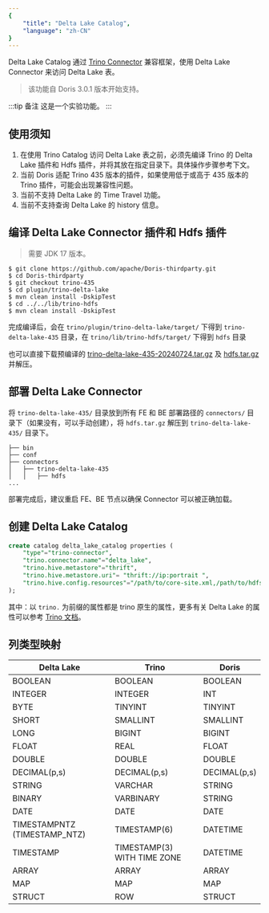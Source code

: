 ```yaml
---
{
    "title": "Delta Lake Catalog",
    "language": "zh-CN"
}
---
```


<!-- 
Licensed to the Apache Software Foundation (ASF) under one
or more contributor license agreements.  See the NOTICE file
distributed with this work for additional information
regarding copyright ownership.  The ASF licenses this file
to you under the Apache License, Version 2.0 (the
"License"); you may not use this file except in compliance
with the License.  You may obtain a copy of the License at

  http://www.apache.org/licenses/LICENSE-2.0

Unless required by applicable law or agreed to in writing,
software distributed under the License is distributed on an
"AS IS" BASIS, WITHOUT WARRANTIES OR CONDITIONS OF ANY
KIND, either express or implied.  See the License for the
specific language governing permissions and limitations
under the License.
-->

Delta Lake Catalog 通过 [Trino Connector](https://doris.apache.org/zh-CN/community/how-to-contribute/trino-connector-developer-guide/) 兼容框架，使用 Delta Lake Connector 来访问 Delta Lake 表。

> 该功能自 Doris 3.0.1 版本开始支持。

:::tip 备注
这是一个实验功能。
:::

## 使用须知

1. 在使用 Trino Catalog 访问 Delta Lake 表之前，必须先编译 Trino 的 Delta Lake 插件和 Hdfs 插件，并将其放在指定目录下。具体操作步骤参考下文。
2. 当前 Doris 适配 Trino 435 版本的插件，如果使用低于或高于 435 版本的 Trino 插件，可能会出现兼容性问题。
3. 当前不支持 Delta Lake 的 Time Travel 功能。
4. 当前不支持查询 Delta Lake 的 history 信息。

## 编译 Delta Lake Connector 插件和 Hdfs 插件

> 需要 JDK 17 版本。

```Plain Text
$ git clone https://github.com/apache/Doris-thirdparty.git
$ cd Doris-thirdparty
$ git checkout trino-435
$ cd plugin/trino-delta-lake
$ mvn clean install -DskipTest
$ cd ../../lib/trino-hdfs
$ mvn clean install -DskipTest
```

完成编译后，会在 `trino/plugin/trino-delta-lake/target/` 下得到 `trino-delta-lake-435` 目录，在 `trino/lib/trino-hdfs/target/` 下得到 `hdfs` 目录

也可以直接下载预编译的 [trino-delta-lake-435-20240724.tar.gz](https://github.com/apache/Doris-thirdparty/releases/download/trino-435-20240724/trino-delta-lake-435-20240724.tar.gz) 及 [hdfs.tar.gz](https://github.com/apache/doris-thirdparty/releases/download/trino-435-20240724/trino-hdfs-435-20240724.tar.gz) 并解压。

## 部署 Delta Lake Connector

将 `trino-delta-lake-435/` 目录放到所有 FE 和 BE 部署路径的 `connectors/` 目录下（如果没有，可以手动创建），将 `hdfs.tar.gz` 解压到 `trino-delta-lake-435/` 目录下。

```Plain Text
├── bin
├── conf
├── connectors
│   ├── trino-delta-lake-435
│   │   ├── hdfs
...
```
部署完成后，建议重启 FE、BE 节点以确保 Connector 可以被正确加载。

## 创建 Delta Lake Catalog

```sql
create catalog delta_lake_catalog properties ( 
    "type"="trino-connector", 
    "trino.connector.name"="delta_lake",
    "trino.hive.metastore"="thrift",
    "trino.hive.metastore.uri"= "thrift://ip:portrait ",
    "trino.hive.config.resources"="/path/to/core-site.xml,/path/to/hdfs-site.xml"
);
```

其中：以 `trino.` 为前缀的属性都是 trino 原生的属性，更多有关 Delta Lake 的属性可以参考 [Trino 文档](https://trino.io/docs/current/connector/delta-lake.html)。

## 列类型映射

|Delta Lake|Trino|Doris|
| ----- | ----- | ----- |
|BOOLEAN|BOOLEAN|BOOLEAN|
|INTEGER|INTEGER|INT|
|BYTE|TINYINT|TINYINT|
|SHORT|SMALLINT|SMALLINT|
|LONG|BIGINT|BIGINT|
|FLOAT|REAL|FLOAT|
|DOUBLE|DOUBLE|DOUBLE|
|DECIMAL(p,s)|DECIMAL(p,s)|DECIMAL(p,s)|
|STRING|VARCHAR|STRING|
|BINARY|VARBINARY|STRING|
|DATE|DATE|DATE|
|TIMESTAMPNTZ (TIMESTAMP\_NTZ)|TIMESTAMP(6)|DATETIME|
|TIMESTAMP|TIMESTAMP(3) WITH TIME ZONE|DATETIME|
|ARRAY|ARRAY|ARRAY|
|MAP|MAP|MAP|
|STRUCT|ROW|STRUCT|
